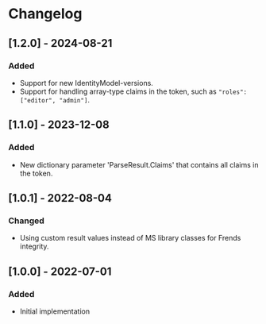 # Changelog

## [1.2.0] - 2024-08-21
### Added
- Support for new IdentityModel-versions.
- Support for handling array-type claims in the token, such as `"roles": ["editor", "admin"]`.

## [1.1.0] - 2023-12-08
### Added
- New dictionary parameter 'ParseResult.Claims' that contains all claims in the token.

## [1.0.1] - 2022-08-04
### Changed
- Using custom result values instead of MS library classes for Frends integrity.

## [1.0.0] - 2022-07-01
### Added
- Initial implementation